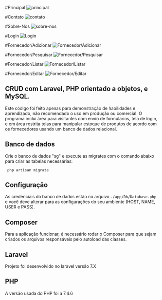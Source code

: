 
#Principal
![principal](https://user-images.githubusercontent.com/87495655/159272733-0796c24b-d5ce-40c1-8819-ab90706cf2a7.png)

#Contato
![contato](https://user-images.githubusercontent.com/87495655/159272901-e78756ed-55d6-495c-9935-d15ec64b37ff.png)

#Sobre-Nos
![sobre-nos](https://user-images.githubusercontent.com/87495655/159272977-3c5c6950-0c23-4e5f-8ea1-6d62fc667823.png)

#Login
![Login](https://user-images.githubusercontent.com/87495655/160703310-a296949c-ed92-42b6-b3b7-5f20b47f646a.png)

#Fornecedor/Adicionar
![Fornecedor/Adicionar](https://user-images.githubusercontent.com/87495655/160731465-410feef0-895f-4529-a2de-52193938f7ae.png)

#Fornecedor/Pesquisar
![Fornecedor/Pesquisar](https://user-images.githubusercontent.com/87495655/160731653-eba62336-3429-4a3a-9710-31f49c205c50.png)

#Fornecedor/Listar
![Fornecedor/Listar](https://user-images.githubusercontent.com/87495655/160903884-d51d66f6-0369-4117-8702-9481888b47e5.png)

#Fornecedor/Editar
![Fornecedor/Editar](https://user-images.githubusercontent.com/87495655/160887836-84d88287-65ca-43d5-b9d9-b5452f30dcbd.png)



## CRUD com Laravel, PHP orientado a objetos, e MySQL.
Este código foi feito apenas para demonstração de habilidades e aprendizado, não recomendado o uso em produção ou comercial.
O programa inclui área para visitantes com envio de formularios, tela de login, e em área restrita telas para manipular estoque de produtos de acordo com os fornecedores usando um banco de dados relacional. 

## Banco de dados
Crie o banco de dados "sg" e execute as migrates com o comando abaixo para criar as tabelas necessárias:
```shell
 php artisan migrate
```

## Configuração
As credenciais do banco de dados estão no arquivo `./app/Db/Database.php` e você deve alterar para as configurações do seu ambiente (HOST, NAME, USER e PASS).

## Composer
Para a aplicação funcionar, é necessário rodar o Composer para que sejam criados os arquivos responsáveis pelo autoload das classes.

## Laravel 
Projeto foi desenvolvido no laravel versão 7.X

## PHP
A versão usada do PHP foi a  7.4.6
